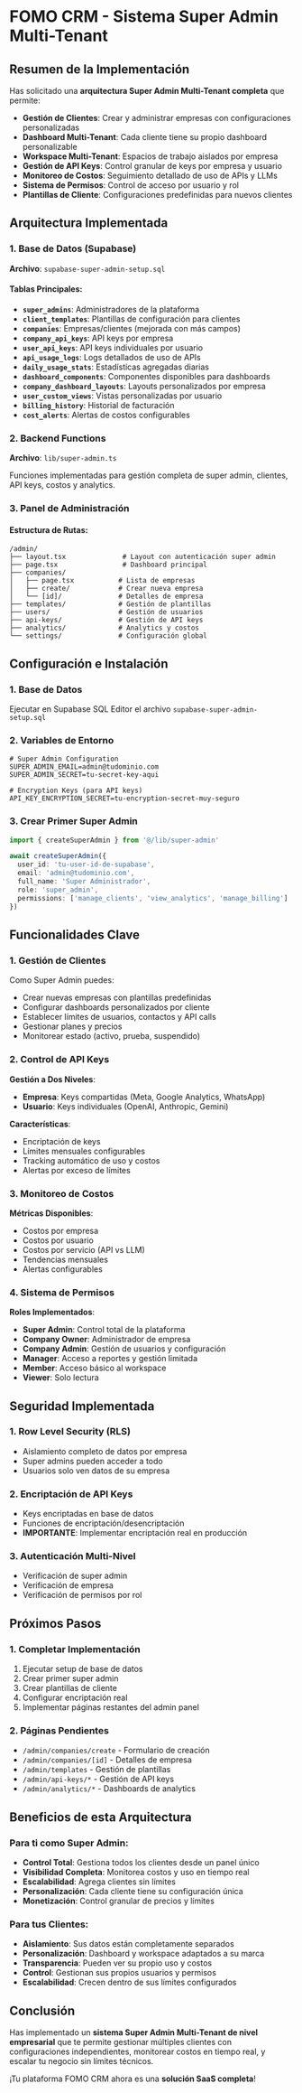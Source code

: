 # FOMO CRM - Sistema Super Admin Multi-Tenant

## Resumen de la Implementación

Has solicitado una **arquitectura Super Admin Multi-Tenant completa** que permite:

- **Gestión de Clientes**: Crear y administrar empresas con configuraciones personalizadas  
- **Dashboard Multi-Tenant**: Cada cliente tiene su propio dashboard personalizable  
- **Workspace Multi-Tenant**: Espacios de trabajo aislados por empresa  
- **Gestión de API Keys**: Control granular de keys por empresa y usuario  
- **Monitoreo de Costos**: Seguimiento detallado de uso de APIs y LLMs  
- **Sistema de Permisos**: Control de acceso por usuario y rol  
- **Plantillas de Cliente**: Configuraciones predefinidas para nuevos clientes  

## Arquitectura Implementada

### 1. Base de Datos (Supabase)

**Archivo**: `supabase-super-admin-setup.sql`

#### Tablas Principales:
- **`super_admins`**: Administradores de la plataforma
- **`client_templates`**: Plantillas de configuración para clientes
- **`companies`**: Empresas/clientes (mejorada con más campos)
- **`company_api_keys`**: API keys por empresa
- **`user_api_keys`**: API keys individuales por usuario
- **`api_usage_logs`**: Logs detallados de uso de APIs
- **`daily_usage_stats`**: Estadísticas agregadas diarias
- **`dashboard_components`**: Componentes disponibles para dashboards
- **`company_dashboard_layouts`**: Layouts personalizados por empresa
- **`user_custom_views`**: Vistas personalizadas por usuario
- **`billing_history`**: Historial de facturación
- **`cost_alerts`**: Alertas de costos configurables

### 2. Backend Functions

**Archivo**: `lib/super-admin.ts`

Funciones implementadas para gestión completa de super admin, clientes, API keys, costos y analytics.

### 3. Panel de Administración

#### Estructura de Rutas:
```
/admin/
├── layout.tsx              # Layout con autenticación super admin
├── page.tsx                # Dashboard principal
├── companies/
│   ├── page.tsx           # Lista de empresas
│   ├── create/            # Crear nueva empresa
│   └── [id]/              # Detalles de empresa
├── templates/             # Gestión de plantillas
├── users/                 # Gestión de usuarios
├── api-keys/              # Gestión de API keys
├── analytics/             # Analytics y costos
└── settings/              # Configuración global
```

## Configuración e Instalación

### 1. Base de Datos

Ejecutar en Supabase SQL Editor el archivo `supabase-super-admin-setup.sql`

### 2. Variables de Entorno

```env
# Super Admin Configuration
SUPER_ADMIN_EMAIL=admin@tudominio.com
SUPER_ADMIN_SECRET=tu-secret-key-aqui

# Encryption Keys (para API keys)
API_KEY_ENCRYPTION_SECRET=tu-encryption-secret-muy-seguro
```

### 3. Crear Primer Super Admin

```typescript
import { createSuperAdmin } from '@/lib/super-admin'

await createSuperAdmin({
  user_id: 'tu-user-id-de-supabase',
  email: 'admin@tudominio.com',
  full_name: 'Super Administrador',
  role: 'super_admin',
  permissions: ['manage_clients', 'view_analytics', 'manage_billing']
})
```

## Funcionalidades Clave

### 1. Gestión de Clientes

Como Super Admin puedes:
- Crear nuevas empresas con plantillas predefinidas
- Configurar dashboards personalizados por cliente
- Establecer límites de usuarios, contactos y API calls
- Gestionar planes y precios
- Monitorear estado (activo, prueba, suspendido)

### 2. Control de API Keys

**Gestión a Dos Niveles**:
- **Empresa**: Keys compartidas (Meta, Google Analytics, WhatsApp)
- **Usuario**: Keys individuales (OpenAI, Anthropic, Gemini)

**Características**:
- Encriptación de keys
- Límites mensuales configurables
- Tracking automático de uso y costos
- Alertas por exceso de límites

### 3. Monitoreo de Costos

**Métricas Disponibles**:
- Costos por empresa
- Costos por usuario
- Costos por servicio (API vs LLM)
- Tendencias mensuales
- Alertas configurables

### 4. Sistema de Permisos

**Roles Implementados**:
- **Super Admin**: Control total de la plataforma
- **Company Owner**: Administrador de empresa
- **Company Admin**: Gestión de usuarios y configuración
- **Manager**: Acceso a reportes y gestión limitada
- **Member**: Acceso básico al workspace
- **Viewer**: Solo lectura

## Seguridad Implementada

### 1. Row Level Security (RLS)
- Aislamiento completo de datos por empresa
- Super admins pueden acceder a todo
- Usuarios solo ven datos de su empresa

### 2. Encriptación de API Keys
- Keys encriptadas en base de datos
- Funciones de encriptación/desencriptación
- **IMPORTANTE**: Implementar encriptación real en producción

### 3. Autenticación Multi-Nivel
- Verificación de super admin
- Verificación de empresa
- Verificación de permisos por rol

## Próximos Pasos

### 1. Completar Implementación
1. Ejecutar setup de base de datos
2. Crear primer super admin
3. Crear plantillas de cliente
4. Configurar encriptación real
5. Implementar páginas restantes del admin panel

### 2. Páginas Pendientes
- `/admin/companies/create` - Formulario de creación
- `/admin/companies/[id]` - Detalles de empresa
- `/admin/templates` - Gestión de plantillas
- `/admin/api-keys/*` - Gestión de API keys
- `/admin/analytics/*` - Dashboards de analytics

## Beneficios de esta Arquitectura

### Para ti como Super Admin:
- **Control Total**: Gestiona todos los clientes desde un panel único
- **Visibilidad Completa**: Monitorea costos y uso en tiempo real
- **Escalabilidad**: Agrega clientes sin límites
- **Personalización**: Cada cliente tiene su configuración única
- **Monetización**: Control granular de precios y límites

### Para tus Clientes:
- **Aislamiento**: Sus datos están completamente separados
- **Personalización**: Dashboard y workspace adaptados a su marca
- **Transparencia**: Pueden ver su propio uso y costos
- **Control**: Gestionan sus propios usuarios y permisos
- **Escalabilidad**: Crecen dentro de sus límites configurados

## Conclusión

Has implementado un **sistema Super Admin Multi-Tenant de nivel empresarial** que te permite gestionar múltiples clientes con configuraciones independientes, monitorear costos en tiempo real, y escalar tu negocio sin límites técnicos.

¡Tu plataforma FOMO CRM ahora es una **solución SaaS completa**!